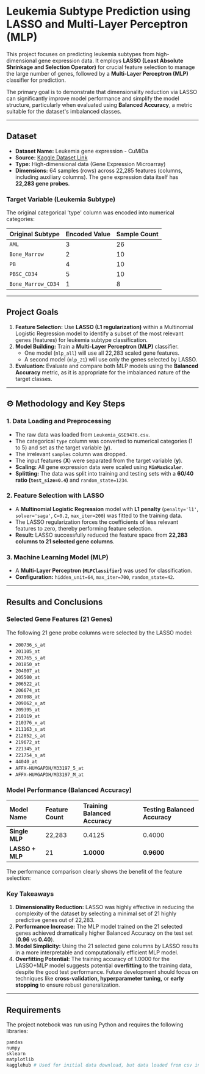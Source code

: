 # Leukemia Subtype Prediction using LASSO and Multi-Layer Perceptron (MLP)

This project focuses on predicting leukemia subtypes from high-dimensional gene expression data. It employs **LASSO (Least Absolute Shrinkage and Selection Operator)** for crucial feature selection to manage the large number of genes, followed by a **Multi-Layer Perceptron (MLP)** classifier for prediction.

The primary goal is to demonstrate that dimensionality reduction via LASSO can significantly improve model performance and simplify the model structure, particularly when evaluated using **Balanced Accuracy**, a metric suitable for the dataset's imbalanced classes.

---

## Dataset

* **Dataset Name:** Leukemia gene expression - CuMiDa
* **Source:** [Kaggle Dataset Link](https://www.kaggle.com/datasets/brunogrisci/leukemia-gene-expression-cumida)
* **Type:** High-dimensional data (Gene Expression Microarray)
* **Dimensions:** 64 samples (rows) across 22,285 features (columns, including auxiliary columns). The gene expression data itself has **22,283 gene probes**.

### Target Variable (Leukemia Subtype)
The original categorical 'type' column was encoded into numerical categories:

| Original Subtype | Encoded Value | Sample Count |
| :--------------- | :------------ | :----------- |
| `AML`            | 3             | 26           |
| `Bone_Marrow`    | 2             | 10           |
| `PB`             | 4             | 10           |
| `PBSC_CD34`      | 5             | 10           |
| `Bone_Marrow_CD34` | 1             | 8            |

---

## Project Goals

1.  **Feature Selection:** Use **LASSO (L1 regularization)** within a Multinomial Logistic Regression model to identify a subset of the most relevant genes (features) for leukemia subtype classification.
2.  **Model Building:** Train a **Multi-Layer Perceptron (MLP)** classifier.
    * One model (`mlp_all`) will use all 22,283 scaled gene features.
    * A second model (`mlp_21`) will use only the genes selected by LASSO.
3.  **Evaluation:** Evaluate and compare both MLP models using the **Balanced Accuracy** metric, as it is appropriate for the imbalanced nature of the target classes.

---

## ⚙️ Methodology and Key Steps

### 1. Data Loading and Preprocessing
* The raw data was loaded from `Leukemia_GSE9476.csv`.
* The categorical `type` column was converted to numerical categories (1 to 5) and set as the target variable ($\mathbf{y}$).
* The irrelevant `samples` column was dropped.
* The input features ($\mathbf{X}$) were separated from the target variable ($\mathbf{y}$).
* **Scaling:** All gene expression data were scaled using **`MinMaxScaler`**.
* **Splitting:** The data was split into training and testing sets with a **60/40 ratio (`test_size=0.4`)** and `random_state=1234`.

### 2. Feature Selection with LASSO
* A **Multinomial Logistic Regression** model with **L1 penalty** (`penalty='l1'`, `solver='saga'`, `C=0.2`, `max_iter=200`) was fitted to the training data.
* The LASSO regularization forces the coefficients of less relevant features to zero, thereby performing feature selection.
* **Result:** LASSO successfully reduced the feature space from **22,283 columns to 21 selected gene columns**.

### 3. Machine Learning Model (MLP)
* A **Multi-Layer Perceptron (`MLPClassifier`)** was used for classification.
* **Configuration:** `hidden_unit=64`, `max_iter=700`, `random_state=42`.

---

## Results and Conclusions

### Selected Gene Features (21 Genes)
The following 21 gene probe columns were selected by the LASSO model:

* `200736_s_at`
* `201105_at`
* `201765_s_at`
* `201850_at`
* `204007_at`
* `205500_at`
* `206522_at`
* `206674_at`
* `207008_at`
* `209062_x_at`
* `209395_at`
* `210119_at`
* `210376_x_at`
* `211163_s_at`
* `212052_s_at`
* `219672_at`
* `221345_at`
* `221754_s_at`
* `44040_at`
* `AFFX-HUMGAPDH/M33197_5_at`
* `AFFX-HUMGAPDH/M33197_M_at`

### Model Performance (Balanced Accuracy)

| Model Name | Feature Count | Training Balanced Accuracy | Testing Balanced Accuracy |
| :--- | :--- | :--- | :--- |
| **Single MLP** | 22,283 | 0.4125 | 0.4000 |
| **LASSO + MLP** | 21 | **1.0000** | **0.9600** |

The performance comparison clearly shows the benefit of the feature selection:

### Key Takeaways

1.  **Dimensionality Reduction:** LASSO was highly effective in reducing the complexity of the dataset by selecting a minimal set of 21 highly predictive genes out of 22,283.
2.  **Performance Increase:** The MLP model trained on the 21 selected genes achieved dramatically higher Balanced Accuracy on the test set ($\mathbf{0.96}$ vs $\mathbf{0.40}$).
3.  **Model Simplicity:** Using the 21 selected gene columns by LASSO results in a more interpretable and computationally efficient MLP model.
4.  **Overfitting Potential:** The training accuracy of $1.0000$ for the LASSO+MLP model suggests potential **overfitting** to the training data, despite the good test performance. Future development should focus on techniques like **cross-validation, hyperparameter tuning,** or **early stopping** to ensure robust generalization.

---

## Requirements

The project notebook was run using Python and requires the following libraries:

```bash
pandas
numpy
sklearn
matplotlib
kagglehub # Used for initial data download, but data loaded from csv in the notebook
